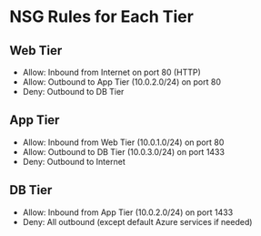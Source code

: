 # NSG Rules for Each Tier

## Web Tier
- Allow: Inbound from Internet on port 80 (HTTP)
- Allow: Outbound to App Tier (10.0.2.0/24) on port 80
- Deny: Outbound to DB Tier

## App Tier
- Allow: Inbound from Web Tier (10.0.1.0/24) on port 80
- Allow: Outbound to DB Tier (10.0.3.0/24) on port 1433
- Deny: Outbound to Internet

## DB Tier
- Allow: Inbound from App Tier (10.0.2.0/24) on port 1433
- Deny: All outbound (except default Azure services if needed)
